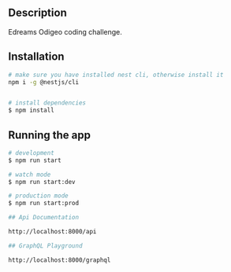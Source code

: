 ## Description

Edreams Odigeo coding challenge.

## Installation

```bash
# make sure you have installed nest cli, otherwise install it
npm i -g @nestjs/cli


# install dependencies
$ npm install
```

## Running the app

```bash
# development
$ npm run start

# watch mode
$ npm run start:dev

# production mode
$ npm run start:prod
```

```bash
## Api Documentation

http://localhost:8000/api
```

```bash
## GraphQL Playground

http://localhost:8000/graphql
```
